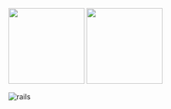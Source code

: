 
<p align="left">
  
<img height="150px" src = "https://github-readme-stats.vercel.app/api?username=ryotaro-tenya0727&show_icons=true&theme=radical" />


<img height="150px" src="https://github-readme-stats.vercel.app/api/top-langs/?username=ryotaro-tenya0727&layout=compact&theme=onedark" />
              
</p>
            
![rails](https://user-images.githubusercontent.com/71915489/155808071-587c72a5-a9cb-42d1-878a-313bd64c45ed.svg)
